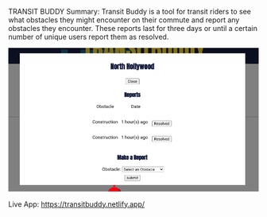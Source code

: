 TRANSIT BUDDY
Summary: Transit Buddy is a tool for transit riders to see what obstacles they might encounter on their commute and report any obstacles they encounter.
These reports last for three days or until a certain number of unique users report them as resolved.

![TRANSIT BUDDY MAP](https://github.com/jesterfs/transit-buddy-app/blob/main/src/images/Screen%20Shot%202020-12-25%20at%204.52.54%20PM.png?raw=true)

Live App: https://transitbuddy.netlify.app/
